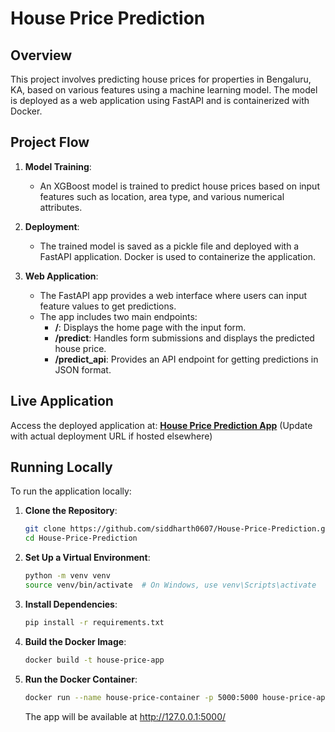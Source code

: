 # House Price Prediction

## Overview

This project involves predicting house prices for properties in Bengaluru, KA, based on various features using a machine learning model. The model is deployed as a web application using FastAPI and is containerized with Docker.

## Project Flow

1. **Model Training**: 
   - An XGBoost model is trained to predict house prices based on input features such as location, area type, and various numerical attributes.

2. **Deployment**: 
   - The trained model is saved as a pickle file and deployed with a FastAPI application. Docker is used to containerize the application.

3. **Web Application**: 
   - The FastAPI app provides a web interface where users can input feature values to get predictions.
   - The app includes two main endpoints:
     - **/**: Displays the home page with the input form.
     - **/predict**: Handles form submissions and displays the predicted house price.
     - **/predict_api**: Provides an API endpoint for getting predictions in JSON format.

## Live Application

Access the deployed application at: **[House Price Prediction App](http://127.0.0.1:5000/)** (Update with actual deployment URL if hosted elsewhere)

## Running Locally

To run the application locally:

1. **Clone the Repository**:

   ```bash
   git clone https://github.com/siddharth0607/House-Price-Prediction.git
   cd House-Price-Prediction

2. **Set Up a Virtual Environment**:

   ```bash
   python -m venv venv
   source venv/bin/activate  # On Windows, use venv\Scripts\activate

3. **Install Dependencies**:

   ```bash
   pip install -r requirements.txt

4. **Build the Docker Image**:

   ```bash
   docker build -t house-price-app

5. **Run the Docker Container**:

   ```bash
   docker run --name house-price-container -p 5000:5000 house-price-app
   ```
   The app will be available at http://127.0.0.1:5000/

